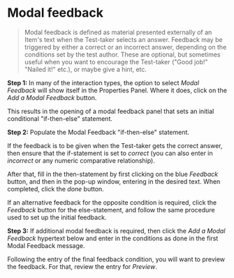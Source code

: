 # Modal feedback

>Modal feedback is defined as material presented externally of an Item's text when the Test-taker selects an answer. Feedback may be triggered by either a correct or an incorrect answer, depending on the conditions set by the test author. These are optional, but sometimes useful when you want to encourage the Test-taker ("Good job!" "Nailed it!" etc.), or maybe give a hint, etc.

**Step 1:** In many of the interaction types, the option to select *Modal Feedback* will show itself in the Properties Panel. Where it does, click on the *Add a Modal Feedback* button.

This results in the opening of a modal feedback panel that sets an initial conditional "if-then-else" statement.

**Step 2:** Populate the Modal Feedback "if-then-else" statement.

If the feedback is to be given when the Test-taker gets the correct answer, then ensure that the if-statement is set to *correct* (you can also enter in *incorrect* or any numeric comparative relationship). 

After that, fill in the then-statement by first clicking on the blue *Feedback* button, and then in the pop-up window, entering in the desired text. When completed, click the *done* button. 

If an alternative feedback for the opposite condition is required, click the *Feedback* button for the else-statement, and follow the same procedure used to set up the initial feedback.

**Step 3:** If additional modal feedback is required, then click the *Add a Modal Feedback* hypertext below and enter in the conditions as done in the first Modal Feedback message.

Following the entry of the final feedback condition, you will want to preview the feedback. For that, review the entry for *Preview*.